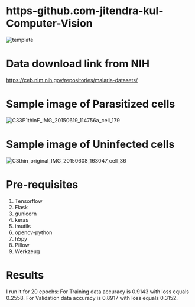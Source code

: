 # https-github.com-jitendra-kul-Computer-Vision
![template](https://user-images.githubusercontent.com/57855635/96329822-fef6d100-106d-11eb-8728-c478fad1cf02.jpg)

# Data download link from NIH
https://ceb.nlm.nih.gov/repositories/malaria-datasets/

# Sample image of Parasitized cells
![C33P1thinF_IMG_20150619_114756a_cell_179](https://user-images.githubusercontent.com/57855635/96330607-15079000-1074-11eb-9d0c-1b5b2cf3320a.png)

# Sample image of  Uninfected cells
![C3thin_original_IMG_20150608_163047_cell_36](https://user-images.githubusercontent.com/57855635/96330640-7c254480-1074-11eb-96a8-fcd56a4649db.png)

# Pre-requisites
1. Tensorflow
2. Flask
3. gunicorn
4. keras
5. imutils
6. opencv-python
7. h5py
8. Pillow
9. Werkzeug

# Results
I run it for 20 epochs:
For Training data accuracy is 0.9143 with loss equals 0.2558.
For Validation data accuracy is 0.8917 with loss equals 0.3152.

